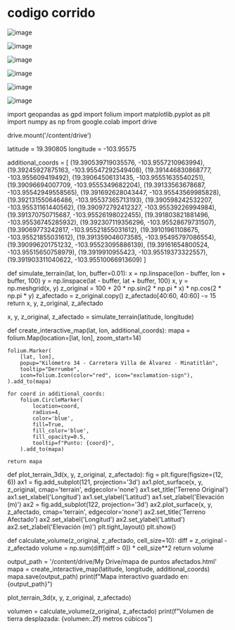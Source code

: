 # codigo corrido

![image](https://github.com/user-attachments/assets/66196bd4-70bb-4164-94de-43b7fb163da5)

![image](https://github.com/user-attachments/assets/3ebbb10f-1002-478a-9b63-1418339af3c1)

![image](https://github.com/user-attachments/assets/03dfa192-9324-4c8f-9462-658aa625c1c0)

![image](https://github.com/user-attachments/assets/3c156ebb-5066-4eb6-8992-577377bdd82a)

![image](https://github.com/user-attachments/assets/a8f79434-f801-405d-9d1c-f7a0dea2105e)

![image](https://github.com/user-attachments/assets/98baef48-b5d4-4b75-97f7-c1aeadcba278)

import geopandas as gpd
import folium
import matplotlib.pyplot as plt
import numpy as np
from google.colab import drive

drive.mount('/content/drive')

latitude = 19.390805 
longitude = -103.95575  

additional_coords = [
    (19.390539719035576, -103.9557210963994),
    (19.39245927875163, -103.95547292549408),
    (19.391446830868777, -103.955609419492),
    (19.39064506131435, -103.95551635540251),
    (19.39096694007709, -103.9555349682204),
    (19.39133563678687, -103.95542949558565),
    (19.391692628043447, -103.95543569985828),
    (19.392131550646486, -103.95537365713193),
    (19.390598242532207, -103.95531161440562),
    (19.390972792412327, -103.95539226994984),
    (19.391370750715687, -103.95526198022455),
    (19.391803821881496, -103.95536745285932),
    (19.392307119356296, -103.95528679731507),
    (19.39069773242817, -103.95521855031612),
    (19.39101961108675, -103.95521855031612),
    (19.391359046073585, -103.95495797086554),
    (19.390996201751232, -103.95523095886139),
    (19.39161654800524, -103.95515650758979),
    (19.3919910955423, -103.95519373322557),
    (19.391903311040622, -103.95510066913609)
]

def simulate_terrain(lat, lon, buffer=0.01):
    x = np.linspace(lon - buffer, lon + buffer, 100)
    y = np.linspace(lat - buffer, lat + buffer, 100)
    x, y = np.meshgrid(x, y)
    z_original = 100 + 20 * np.sin(2 * np.pi * x) * np.cos(2 * np.pi * y)
    z_afectado = z_original.copy()
    z_afectado[40:60, 40:60] -= 15
    return x, y, z_original, z_afectado

x, y, z_original, z_afectado = simulate_terrain(latitude, longitude)

def create_interactive_map(lat, lon, additional_coords):
    mapa = folium.Map(location=[lat, lon], zoom_start=14)

    folium.Marker(
        [lat, lon],
        popup="Kilómetro 34 - Carretera Villa de Álvarez - Minatitlán",
        tooltip="Derrumbe",
        icon=folium.Icon(color="red", icon="exclamation-sign"),
    ).add_to(mapa)
    
    for coord in additional_coords:
        folium.CircleMarker(
            location=coord,
            radius=4,  
            color='blue', 
            fill=True,
            fill_color='blue', 
            fill_opacity=0.5, 
            tooltip=f"Punto: {coord}",
        ).add_to(mapa)
    
    return mapa

def plot_terrain_3d(x, y, z_original, z_afectado):
    fig = plt.figure(figsize=(12, 6))
    ax1 = fig.add_subplot(121, projection='3d')
    ax1.plot_surface(x, y, z_original, cmap='terrain', edgecolor='none')
    ax1.set_title('Terreno Original')
    ax1.set_xlabel('Longitud')
    ax1.set_ylabel('Latitud')
    ax1.set_zlabel('Elevación (m)')
    ax2 = fig.add_subplot(122, projection='3d')
    ax2.plot_surface(x, y, z_afectado, cmap='terrain', edgecolor='none')
    ax2.set_title('Terreno Afectado')
    ax2.set_xlabel('Longitud')
    ax2.set_ylabel('Latitud')
    ax2.set_zlabel('Elevación (m)')
    plt.tight_layout()
    plt.show()

def calculate_volume(z_original, z_afectado, cell_size=10):
    diff = z_original - z_afectado
    volume = np.sum(diff[diff > 0]) * cell_size**2
    return volume

output_path = '/content/drive/My Drive/mapa de puntos afectados.html'  
mapa = create_interactive_map(latitude, longitude, additional_coords)
mapa.save(output_path)
print(f"Mapa interactivo guardado en: {output_path}")

plot_terrain_3d(x, y, z_original, z_afectado)

volumen = calculate_volume(z_original, z_afectado)
print(f"Volumen de tierra desplazada: {volumen:.2f} metros cúbicos")









